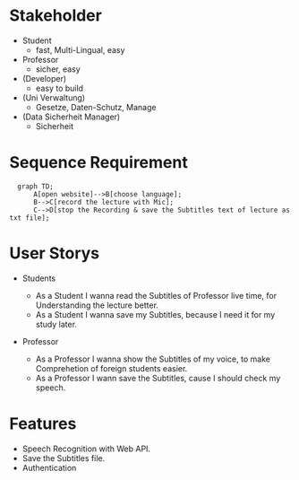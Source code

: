 # Stakeholder

- Student
  - fast, Multi-Lingual, easy 
- Professor
  - sicher, easy
- (Developer)
  - easy to build
- (Uni Verwaltung)
  - Gesetze, Daten-Schutz, Manage 
- (Data Sicherheit Manager)
  - Sicherheit

# Sequence Requirement

```mermaid
  graph TD;
      A[open website]-->B[choose language];
      B-->C[record the lecture with Mic];
      C-->D[stop the Recording & save the Subtitles text of lecture as txt file];
```
# User Storys

- Students
  - As a Student I wanna read the Subtitles of Professor live time, for Understanding the lecture better.
  - As a Student I wanna save my Subtitles, because I need it for my study later.

- Professor
  - As a Professor I wanna show the Subtitles of my voice, to make Comprehetion of foreign students easier.
  - As a Professor I wann save the Subtitles, cause I should check my speech.

# Features

- Speech Recognition with Web API.
- Save the Subtitles file.
- Authentication

